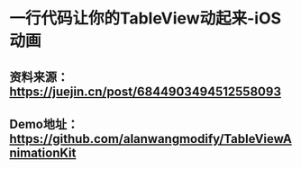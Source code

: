 #  一行代码让你的TableView动起来-iOS动画

## 资料来源：https://juejin.cn/post/6844903494512558093
## Demo地址：https://github.com/alanwangmodify/TableViewAnimationKit
